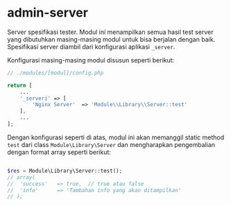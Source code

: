 # admin-server

Server spesifikasi tester. Modul ini menampilkan semua hasil test server yang dibutuhkan
masing-masing modul untuk bisa berjalan dengan baik. Spesifikasi server diambil
dari konfigurasi aplikasi `_server`.

Konfigurasi masing-masing modul disusun seperti berikut:

```php
// ./modules/[modul]/config.php

return [
    ...
    '_serveri' => [
        'Nginx Server'  => 'Module\\Library\\Server::test'
    ],
    ...
];
```

Dengan konfigurasi seperti di atas, modul ini akan memanggil static method `test` 
dari class `Module\Library\Server` dan mengharapkan pengembalian dengan format
array seperti berikut:

```php

$res = Module\Library\Server::test();
// array(
//  'success'   => true,  // true atau false
//  'info'      => 'Tambahan info yang akan ditampilkan'
// );
```